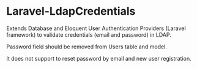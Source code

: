 # Laravel-LdapCredentials

Extends Database and Eloquent User Authentication Providers (Laravel framework) 
to validate credentials (email and password) in LDAP.

Password field should be removed from Users table and model.

It does not support to reset password by email and new user registration.